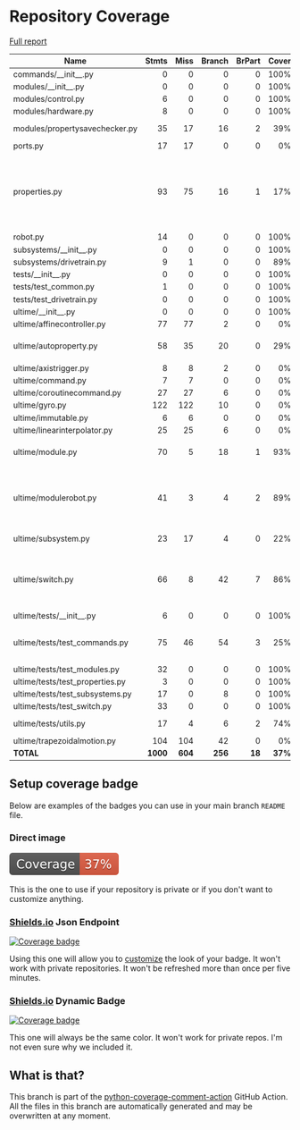 # Repository Coverage

[Full report](https://htmlpreview.github.io/?https://github.com/Ultime5528/FRC2025/blob/python-coverage-comment-action-data/htmlcov/index.html)

| Name                             |    Stmts |     Miss |   Branch |   BrPart |   Cover |   Missing |
|--------------------------------- | -------: | -------: | -------: | -------: | ------: | --------: |
| commands/\_\_init\_\_.py         |        0 |        0 |        0 |        0 |    100% |           |
| modules/\_\_init\_\_.py          |        0 |        0 |        0 |        0 |    100% |           |
| modules/control.py               |        6 |        0 |        0 |        0 |    100% |           |
| modules/hardware.py              |        8 |        0 |        0 |        0 |    100% |           |
| modules/propertysavechecker.py   |       35 |       17 |       16 |        2 |     39% |22-26, 31-47 |
| ports.py                         |       17 |       17 |        0 |        0 |      0% |      1-35 |
| properties.py                    |       93 |       75 |       16 |        1 |     17% |19-27, 37-59, 63-79, 83-96, 100-142, 146-180 |
| robot.py                         |       14 |        0 |        0 |        0 |    100% |           |
| subsystems/\_\_init\_\_.py       |        0 |        0 |        0 |        0 |    100% |           |
| subsystems/drivetrain.py         |        9 |        1 |        0 |        0 |     89% |        14 |
| tests/\_\_init\_\_.py            |        0 |        0 |        0 |        0 |    100% |           |
| tests/test\_common.py            |        1 |        0 |        0 |        0 |    100% |           |
| tests/test\_drivetrain.py        |        0 |        0 |        0 |        0 |    100% |           |
| ultime/\_\_init\_\_.py           |        0 |        0 |        0 |        0 |    100% |           |
| ultime/affinecontroller.py       |       77 |       77 |        2 |        0 |      0% |     1-122 |
| ultime/autoproperty.py           |       58 |       35 |       20 |        0 |     29% |33-35, 39, 50-102 |
| ultime/axistrigger.py            |        8 |        8 |        2 |        0 |      0% |      1-16 |
| ultime/command.py                |        7 |        7 |        0 |        0 |      0% |      1-11 |
| ultime/coroutinecommand.py       |       27 |       27 |        6 |        0 |      0% |      1-41 |
| ultime/gyro.py                   |      122 |      122 |       10 |        0 |      0% |     1-181 |
| ultime/immutable.py              |        6 |        6 |        0 |        0 |      0% |       1-8 |
| ultime/linearinterpolator.py     |       25 |       25 |        6 |        0 |      0% |      1-36 |
| ultime/module.py                 |       70 |        5 |       18 |        1 |     93% |12, 48, 51, 54, 82 |
| ultime/modulerobot.py            |       41 |        3 |        4 |        2 |     89% |12->exit, 21->exit, 52, 55, 58 |
| ultime/subsystem.py              |       23 |       17 |        4 |        0 |     22% | 10, 13-34 |
| ultime/switch.py                 |       66 |        8 |       42 |        7 |     86% |29->exit, 41, 53, 57, 67, 71, 81, 84, 87 |
| ultime/tests/\_\_init\_\_.py     |        6 |        0 |        0 |        0 |    100% |           |
| ultime/tests/test\_commands.py   |       75 |       46 |       54 |        3 |     25% |21-27, 32, 37-40, 47-107 |
| ultime/tests/test\_modules.py    |       32 |        0 |        0 |        0 |    100% |           |
| ultime/tests/test\_properties.py |        3 |        0 |        0 |        0 |    100% |           |
| ultime/tests/test\_subsystems.py |       17 |        0 |        8 |        0 |    100% |           |
| ultime/tests/test\_switch.py     |       33 |        0 |        0 |        0 |    100% |           |
| ultime/tests/utils.py            |       17 |        4 |        6 |        2 |     74% |15, 21-22, 24 |
| ultime/trapezoidalmotion.py      |      104 |      104 |       42 |        0 |      0% |     1-203 |
|                        **TOTAL** | **1000** |  **604** |  **256** |   **18** | **37%** |           |


## Setup coverage badge

Below are examples of the badges you can use in your main branch `README` file.

### Direct image

[![Coverage badge](https://raw.githubusercontent.com/Ultime5528/FRC2025/python-coverage-comment-action-data/badge.svg)](https://htmlpreview.github.io/?https://github.com/Ultime5528/FRC2025/blob/python-coverage-comment-action-data/htmlcov/index.html)

This is the one to use if your repository is private or if you don't want to customize anything.

### [Shields.io](https://shields.io) Json Endpoint

[![Coverage badge](https://img.shields.io/endpoint?url=https://raw.githubusercontent.com/Ultime5528/FRC2025/python-coverage-comment-action-data/endpoint.json)](https://htmlpreview.github.io/?https://github.com/Ultime5528/FRC2025/blob/python-coverage-comment-action-data/htmlcov/index.html)

Using this one will allow you to [customize](https://shields.io/endpoint) the look of your badge.
It won't work with private repositories. It won't be refreshed more than once per five minutes.

### [Shields.io](https://shields.io) Dynamic Badge

[![Coverage badge](https://img.shields.io/badge/dynamic/json?color=brightgreen&label=coverage&query=%24.message&url=https%3A%2F%2Fraw.githubusercontent.com%2FUltime5528%2FFRC2025%2Fpython-coverage-comment-action-data%2Fendpoint.json)](https://htmlpreview.github.io/?https://github.com/Ultime5528/FRC2025/blob/python-coverage-comment-action-data/htmlcov/index.html)

This one will always be the same color. It won't work for private repos. I'm not even sure why we included it.

## What is that?

This branch is part of the
[python-coverage-comment-action](https://github.com/marketplace/actions/python-coverage-comment)
GitHub Action. All the files in this branch are automatically generated and may be
overwritten at any moment.